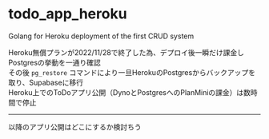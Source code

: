 # todo_app_heroku
Golang for Heroku deployment of the first CRUD system

Heroku無償プランが2022/11/28で終了した為、デプロイ後一瞬だけ課金しPostgresの挙動を一通り確認<br>
その後 `pg_restore` コマンドにより一旦HerokuのPostgresからバックアップを取り、Supabaseに移行<br>
Heroku上でのToDoアプリ公開（DynoとPostgresへのPlanMiniの課金）は数時間で停止<br>

---

以降のアプリ公開はどこにするか検討ちう
